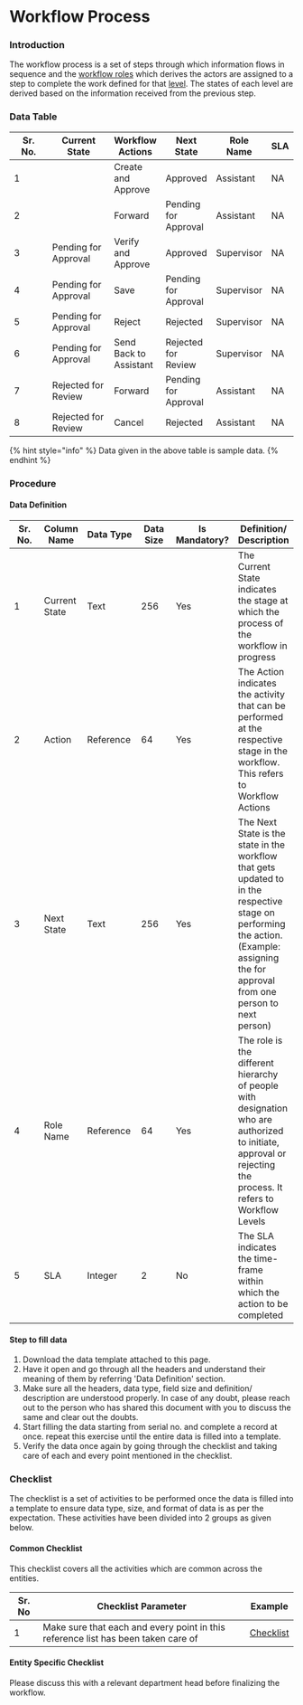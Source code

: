 # Workflow Process

### Introduction

The workflow process is a set of steps through which information flows in sequence and the [workflow roles](https://digit-discuss.atlassian.net/wiki/spaces/DO/pages/537624711/Workflow+Actions) which derives the actors are assigned to a step to complete the work defined for that [level](https://digit-discuss.atlassian.net/wiki/spaces/DO/pages/537690461/Workflow+Levels). The states of each level are derived based on the information received from the previous step.

### Data Table

<table><thead><tr><th width="108">Sr. No.</th><th width="151">Current State</th><th>Workflow Actions</th><th>Next State</th><th>Role Name</th><th>SLA</th></tr></thead><tbody><tr><td>1</td><td></td><td>Create and Approve</td><td>Approved</td><td>Assistant</td><td>NA</td></tr><tr><td>2</td><td></td><td>Forward</td><td>Pending for Approval</td><td>Assistant</td><td>NA</td></tr><tr><td>3</td><td>Pending for Approval</td><td>Verify and Approve</td><td>Approved</td><td>Supervisor</td><td>NA</td></tr><tr><td>4</td><td>Pending for Approval</td><td>Save</td><td>Pending for Approval</td><td>Supervisor</td><td>NA</td></tr><tr><td>5</td><td>Pending for Approval</td><td>Reject</td><td>Rejected</td><td>Supervisor</td><td>NA</td></tr><tr><td>6</td><td>Pending for Approval</td><td>Send Back to Assistant</td><td>Rejected for Review</td><td>Supervisor</td><td>NA</td></tr><tr><td>7</td><td>Rejected for Review</td><td>Forward</td><td>Pending for Approval</td><td>Assistant</td><td>NA</td></tr><tr><td>8</td><td>Rejected for Review</td><td>Cancel</td><td>Rejected</td><td>Assistant</td><td>NA</td></tr></tbody></table>

{% hint style="info" %}
Data given in the above table is sample data.
{% endhint %}

### Procedure

#### Data Definition

<table><thead><tr><th width="95">Sr. No.</th><th>Column Name</th><th width="93">Data Type</th><th width="95">Data Size</th><th width="78">Is Mandatory?</th><th>Definition/ Description</th></tr></thead><tbody><tr><td>1</td><td>Current State</td><td>Text</td><td>256</td><td>Yes</td><td>The Current State indicates the stage at which the process of the workflow in progress</td></tr><tr><td>2</td><td>Action</td><td>Reference</td><td>64</td><td>Yes</td><td>The Action indicates the activity that can be performed at the respective stage in the workflow. This refers to Workflow Actions</td></tr><tr><td>3</td><td>Next State</td><td>Text</td><td>256</td><td>Yes</td><td>The Next State is the state in the workflow that gets updated to in the respective stage on performing the action. (Example: assigning the for approval from one person to next person)</td></tr><tr><td>4</td><td>Role Name</td><td>Reference</td><td>64</td><td>Yes</td><td>The role is the different hierarchy of people with designation who are authorized to initiate, approval or rejecting the process. It refers to Workflow Levels</td></tr><tr><td>5</td><td>SLA</td><td>Integer</td><td>2</td><td>No</td><td>The SLA indicates the time-frame within which the action to be completed</td></tr></tbody></table>

#### Step to fill data

1. Download the data template attached to this page.
2. Have it open and go through all the headers and understand their meaning of them by referring 'Data Definition' section.
3. Make sure all the headers, data type, field size and definition/ description are understood properly. In case of any doubt, please reach out to the person who has shared this document with you to discuss the same and clear out the doubts.
4. Start filling the data starting from serial no. and complete a record at once. repeat this exercise until the entire data is filled into a template.
5. Verify the data once again by going through the checklist and taking care of each and every point mentioned in the checklist.

### Checklist

The checklist is a set of activities to be performed once the data is filled into a template to ensure data type, size, and format of data is as per the expectation. These activities have been divided into 2 groups as given below.

#### Common Checklist

This checklist covers all the activities which are common across the entities.

| Sr. No | Checklist Parameter                                                               | Example                                    |
| ------ | --------------------------------------------------------------------------------- | ------------------------------------------ |
| 1      | Make sure that each and every point in this reference list has been taken care of | [Checklist](../common-config/checklist.md) |

#### Entity Specific Checklist

Please discuss this with a relevant department head before finalizing the workflow.
